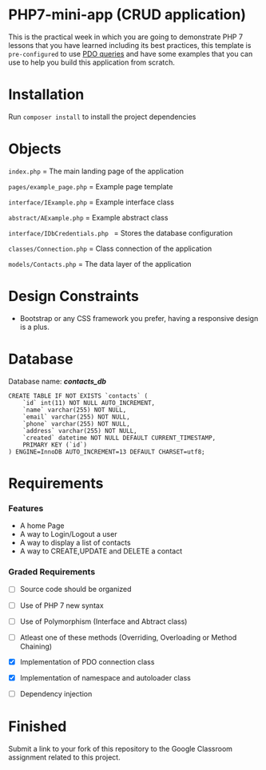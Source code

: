 # PHP7-mini-app (CRUD application)

This is the practical week in which you are going to demonstrate PHP 7 lessons that you have learned including its best practices, this template is `pre-configured` to use [PDO queries](http://zetcode.com/php/pdo/) and have some examples that you can use to help you build this application from scratch.


# Installation

Run `composer install` to install the project dependencies


# Objects

`index.php` = The main landing page of the application

`pages/example_page.php` = Example page template

`interface/IExample.php` = Example interface class

`abstract/AExample.php` = Example abstract class

`interface/IDbCredentials.php ` = Stores the database configuration

`classes/Connection.php` = Class connection of the application

`models/Contacts.php` = The data layer of the application


# Design Constraints

- Bootstrap or any CSS framework you prefer, having a responsive design is a plus.


# Database  

Database name: ***contacts_db***

```
CREATE TABLE IF NOT EXISTS `contacts` (
	`id` int(11) NOT NULL AUTO_INCREMENT,
  	`name` varchar(255) NOT NULL,
  	`email` varchar(255) NOT NULL,
  	`phone` varchar(255) NOT NULL,
  	`address` varchar(255) NOT NULL,
  	`created` datetime NOT NULL DEFAULT CURRENT_TIMESTAMP,
	PRIMARY KEY (`id`)
) ENGINE=InnoDB AUTO_INCREMENT=13 DEFAULT CHARSET=utf8;
```

#  Requirements

### Features

* A home Page
* A way to Login/Logout a user
* A way to display a list of contacts
* A way to CREATE,UPDATE and DELETE a contact

### Graded Requirements

* [ ] Source code should be organized
* [ ] Use of PHP 7 new syntax
* [ ] Use of Polymorphism (Interface and Abtract class)
* [ ] Atleast one of these methods (Overriding, Overloading or Method Chaining)
* [x] Implementation of PDO connection class
* [x] Implementation of namespace and autoloader class
* [ ] Dependency injection


# Finished 

Submit a link to your fork of this repository to the Google Classroom assignment related to this project.
